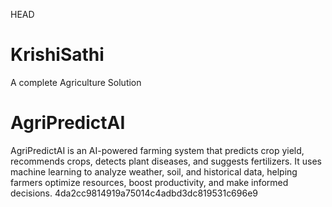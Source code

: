  HEAD
# KrishiSathi
A complete Agriculture Solution

# AgriPredictAI
AgriPredictAI is an AI-powered farming system that predicts crop yield, recommends crops, detects plant diseases, and suggests fertilizers. It uses machine learning to analyze weather, soil, and historical data, helping farmers optimize resources, boost productivity, and make informed decisions.
 4da2cc9814919a75014c4adbd3dc819531c696e9
